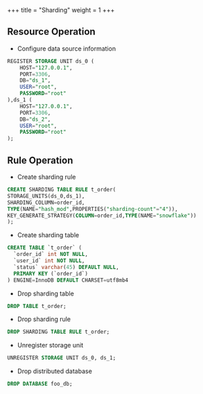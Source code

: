 +++
title = "Sharding"
weight = 1
+++

## Resource Operation

- Configure data source information

```sql
REGISTER STORAGE UNIT ds_0 (
    HOST="127.0.0.1",
    PORT=3306,
    DB="ds_1",
    USER="root",
    PASSWORD="root"
),ds_1 (
    HOST="127.0.0.1",
    PORT=3306,
    DB="ds_2",
    USER="root",
    PASSWORD="root"
);
```

## Rule Operation

- Create sharding rule

```sql
CREATE SHARDING TABLE RULE t_order(
STORAGE_UNITS(ds_0,ds_1),
SHARDING_COLUMN=order_id,
TYPE(NAME="hash_mod",PROPERTIES("sharding-count"="4")),
KEY_GENERATE_STRATEGY(COLUMN=order_id,TYPE(NAME="snowflake"))
);
```

- Create sharding table

```sql
CREATE TABLE `t_order` (
  `order_id` int NOT NULL,
  `user_id` int NOT NULL,
  `status` varchar(45) DEFAULT NULL,
  PRIMARY KEY (`order_id`)
) ENGINE=InnoDB DEFAULT CHARSET=utf8mb4
```

- Drop sharding table

```sql
DROP TABLE t_order;
```

- Drop sharding rule

```sql
DROP SHARDING TABLE RULE t_order;
```

- Unregister storage unit

```sql
UNREGISTER STORAGE UNIT ds_0, ds_1;
```

- Drop distributed database

```sql
DROP DATABASE foo_db;
```
